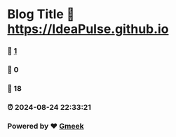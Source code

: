 # Blog Title :link: https://IdeaPulse.github.io 
### :page_facing_up: [1](https://IdeaPulse.github.io/tag.html) 
### :speech_balloon: 0 
### :hibiscus: 18 
### :alarm_clock: 2024-08-24 22:33:21 
### Powered by :heart: [Gmeek](https://github.com/Meekdai/Gmeek)
